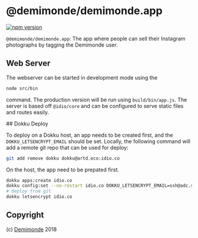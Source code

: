# @demimonde/demimonde.app

[![npm version](https://badge.fury.io/js/@demimonde/demimonde.app.svg)](https://npmjs.org/package/@demimonde/demimonde.app)

`@demimonde/demimonde.app`: The app where people can sell their Instagram photographs by tagging the Demimonde user.

## Web Server

The webserver can be started in development mode using the

```sh
node src/bin
```

command. The production version will be run using `build/bin/app.js`. The server is based off `@idio/core` and can be configured to serve static files and routes easily.

## Dokku Deploy

To deploy on a Dokku host, an app needs to be created first, and the `DOKKU_LETSENCRYPT_EMAIL` should be set. Locally, the following command will add a remote git repo that can be used for deploy:

```sh
git add remove dokku dokku@artd.eco:idio.co
```

On the host, the app need to be prepated first.

```sh
dokku apps:create idio.co
dokku config:set --no-restart idio.co DOKKU_LETSENCRYPT_EMAIL=ssh@adc.sh
# deploy from git
dokku letsencrypt idio.co
```

## Copyright

(c) [Demimonde][1] 2018

[1]: https://demimonde.cc
